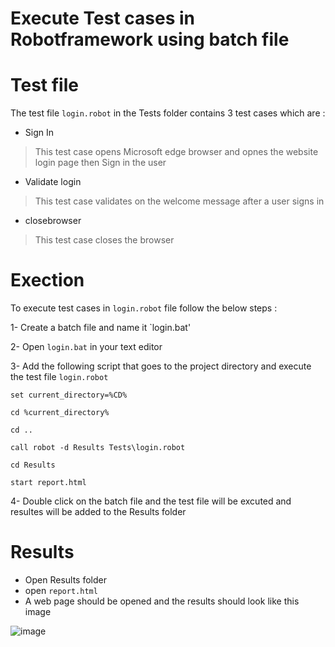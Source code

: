 # Execute Test cases in Robotframework using batch file


# Test file 
The test file `login.robot` in the Tests folder contains 3 test cases which are :

- Sign In
> This test case opens Microsoft edge browser and opnes the website login page then Sign in the user

- Validate login
> This test case validates on the welcome message after a user signs in

- closebrowser
> This test case closes the browser



# Exection
To execute test cases in `login.robot` file follow the below steps :

1- Create a batch file and name it `login.bat'

2- Open `login.bat` in your text editor

3- Add the following script that goes to the project directory and execute the test file `login.robot`

```
set current_directory=%CD%

cd %current_directory%

cd ..

call robot -d Results Tests\login.robot
	
cd Results

start report.html
```

4- Double click on the batch file and the test file will be excuted and resultes will be added to the Results folder


# Results
- Open Results folder
- open `report.html`
- A web page should be opened and the results should look like this image

![image](https://github.com/khaledtamer22/cisp/assets/35044692/8415a833-52e9-4c8a-bc66-21741d08ecc0)
